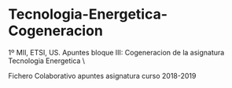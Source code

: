 # Tecnologia-Energetica-Cogeneracion
1º MII, ETSI, US. Apuntes bloque III: Cogeneracion de la asignatura Tecnologia Energetica \\

Fichero Colaborativo apuntes asignatura curso 2018-2019
